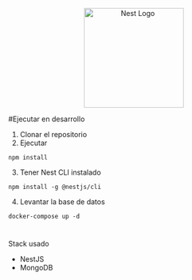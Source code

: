 <p align="center">
  <a href="http://nestjs.com/" target="blank"><img src="https://nestjs.com/img/logo-small.svg" width="200" alt="Nest Logo" /></a>
</p>
#Ejecutar en desarrollo

1. Clonar el repositorio
2. Ejecutar
```
npm install
```
3. Tener Nest CLI instalado
```
npm install -g @nestjs/cli
```

4. Levantar la base de datos
```
docker-compose up -d
```
#
Stack usado
* NestJS
* MongoDB

